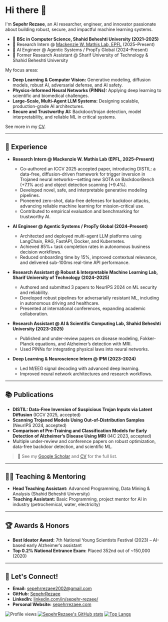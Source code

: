 # Hi there 👋

I'm **Sepehr Rezaee**, an AI researcher, engineer, and innovator passionate about building robust, secure, and impactful machine learning systems.

- 🏫 **BSc in Computer Science, Shahid Beheshti University (2021–2025)**
- 🧠 Research Intern @ [Mackenzie W. Mathis Lab, EPFL](https://www.mackenziemathislab.org/) (2025–Present)
- 🤖 AI Engineer @ Agentic Systems / PropTy Global (2024–Present)
- 🔬 Former Research Assistant @ Sharif University of Technology & Shahid Beheshti University

My focus areas:

- **Deep Learning & Computer Vision:** Generative modeling, diffusion models, robust AI, adversarial defense, and AI safety.
- **Physics-Informed Neural Networks (PINNs):** Applying deep learning to scientific and biomedical challenges.
- **Large-Scale, Multi-Agent LLM Systems:** Designing scalable, production-grade AI architectures.
- **Secure and Trustworthy AI:** Backdoor/trojan detection, model interpretability, and reliable ML in critical systems.

See more in my [CV](/SepehrRezaee_CV.pdf).

---

## 🚀 Experience

- **Research Intern @ Mackenzie W. Mathis Lab (EPFL, 2025–Present)**
  - Co-authored an ICCV 2025 accepted paper, introducing DISTIL: a data-free, diffusion-driven framework for trigger inversion in Trojaned neural networks—setting new SOTA on BackdoorBench (+7.1% acc) and object detection scanning (+9.4%).
  - Developed novel, safe, and interpretable generative modeling pipelines.
  - Pioneered zero-shot, data-free defenses for backdoor attacks, advancing reliable machine learning for mission-critical use.
  - Contributed to empirical evaluation and benchmarking for trustworthy AI.

- **AI Engineer @ Agentic Systems / PropTy Global (2024–Present)**
  - Architected and deployed multi-agent LLM platforms using LangChain, RAG, FastAPI, Docker, and Kubernetes.
  - Achieved 85%+ task completion rates in autonomous business decision workflows.
  - Reduced onboarding time by 15%, improved contextual relevance, and delivered sub-100ms real-time API performance.

- **Research Assistant @ Robust & Interpretable Machine Learning Lab, Sharif University of Technology (2024–2025)**
  - Authored and submitted 3 papers to NeurIPS 2024 on ML security and reliability.
  - Developed robust pipelines for adversarially resistant ML, including in autonomous driving and healthcare.
  - Presented at international conferences, expanding academic collaboration.

- **Research Assistant @ AI & Scientific Computing Lab, Shahid Beheshti University (2023–2025)**
  - Published and under-review papers on disease modeling, Fokker-Planck equations, and Alzheimer’s detection with MRI.
  - Used PINNs for integrating physical laws into neural networks.

- **Deep Learning & Neuroscience Intern @ IPM (2023–2024)**
  - Led M/EEG signal decoding with advanced deep learning.
  - Improved neural network architectures and research workflows.

---

## 📚 Publications

- **DISTIL: Data-Free Inversion of Suspicious Trojan Inputs via Latent Diffusion** (ICCV 2025, accepted)
- **Scanning Trojaned Models Using Out-of-Distribution Samples** (NeurIPS 2024, accepted)
- **Comparison of Pre-Training and Classification Models for Early Detection of Alzheimer’s Disease Using MRI** (I4C 2023, accepted)
- Multiple under-review and conference papers on robust optimization, data-free backdoor detection, and scientific ML.

> 📰 See my [Google Scholar](https://scholar.google.com/citations?user=kYl9IWkAAAAJ&hl=en) and [CV](/SepehrRezaee_CV.pdf) for the full list.

---

## 👨‍🏫 Teaching & Mentoring

- **Head Teaching Assistant:** Advanced Programming, Data Mining & Analysis (Shahid Beheshti University)
- **Teaching Assistant:** Basic Programming, project mentor for AI in industry (petrochemical, water, electricity)

---

## 🏆 Awards & Honors

- **Best Ideator Award:** 7th National Young Scientists Festival (2023) – AI-based early Alzheimer’s assistant
- **Top 0.2% National Entrance Exam:** Placed 352nd out of ~150,000 (2020)

---

## 💬 Let's Connect!

- **Email:** [sepehrrezaee2002@gmail.com](mailto:sepehrrezaee2002@gmail.com)
- **GitHub:** [SepehrRezaee](https://github.com/SepehrRezaee)
- **LinkedIn:** [linkedin.com/in/sepehr-rezaee/](https://www.linkedin.com/in/sepehr-rezaee/)
- **Personal Website:** [sepehrrezaee.com](https://sepehrrezaee.com/)

![Profile views](https://komarev.com/ghpvc/?username=SepehrRezaee)
[![SepehrRezaee's GitHub stats](https://github-readme-stats.vercel.app/api?username=SepehrRezaee&show_icons=true&count_private=true)](https://github.com/anuraghazra/github-readme-stats)
[![Top Langs](https://github-readme-stats.vercel.app/api/top-langs/?username=SepehrRezaee&layout=compact)](https://github.com/anuraghazra/github-readme-stats)
